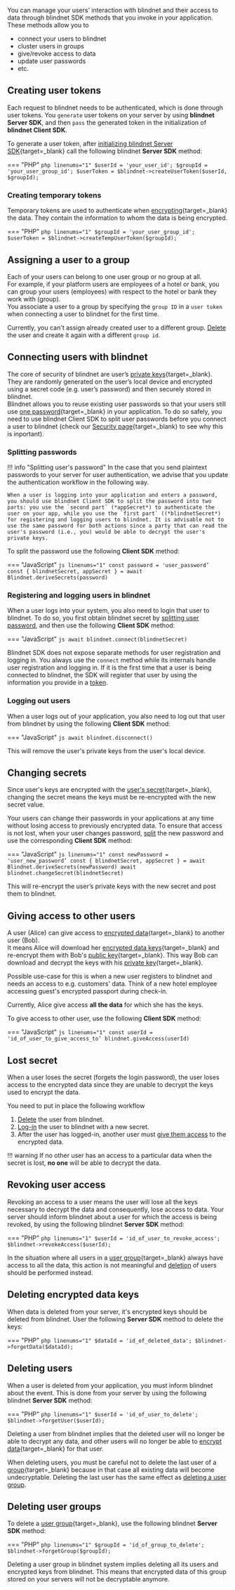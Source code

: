 You can manage your users’ interaction with blindnet and their access to data through blindnet SDK methods that you invoke in your application. These methods allow you to

- connect your users to blindnet
- cluster users in groups
- give/revoke access to data
- update user passwords
- etc.

## Creating user tokens
Each request to blindnet needs to be authenticated, which is done through user tokens. You `generate` user tokens on your server by using **blindnet Server SDK**, and then `pass` the generated token in the initialization of **blindnet Client SDK**. 

To generate a user token, after [initializing blindnet Server SDK](./installation.md#server_sdk_2){target=_blank} call the following blindnet **Server SDK** method:

=== "PHP"
    ```php linenums="1"
    $userId = 'your_user_id';
    $groupId = 'your_user_group_id';
    $userToken = $blindnet->createUserToken($userId, $groupId);
    ```

### Creating temporary tokens
Temporary tokens are used to authenticate when [encrypting](./encrypt.md){target=_blank} the data. They contain the information to whom the data is being encrypted.

=== "PHP"
    ```php linenums="1"
    $groupId = 'your_user_group_id';
    $userToken = $blindnet->createTempUserToken($groupId);
    ```

## Assigning a user to a group
Each of your users can belong to one user group or no group at all.  
For example, if your platform users are employees of a hotel or bank, you can group your users (employees) with respect to the hotel or bank they work with (group).  
You associate a user to a group by specifying the `group ID` in a `user token` when connecting a user to blindnet for the first time.

Currently, you can't assign already created user to a different group. [Delete](#deleting_users) the user and create it again with a different `group id`.

## Connecting users with blindnet
The core of security of blindnet are user’s [private keys](../how_it_works/security.md#user_private_keys){target=_blank}. They are randomly generated on the user’s local device and encrypted using a secret code (e.g. user’s password) and then securely stored in blindnet.  
Blindnet allows you to reuse existing user passwords so that your users still use [one password](../other/glossary.md){target=_blank} in your application. To do so safely, you need to use blindnet Client SDK to split user passwords before you connect a user to blindnet (check our [Security page](../how_it_works/security.md#user_passwords){target=_blank} to see why this is inportant).

### Splitting passwords
!!! info "Splitting user's password"
    In the case that you send plaintext passwords to your server for user authentication, we advise that you update the authentication workflow in the following way.

    When a user is logging into your application and enters a password, you should use blindnet Client SDK to split the password into two parts: you use the `second part` (*appSecret*) to authenticate the user on your app, while you use the `first part` ((*blindnetSecret*) for registering and logging users to blindnet. It is advisable not to use the same password for both actions since a party that can read the user's password (i.e., you) would be able to decrypt the user's private keys.

To split the password use the following **Client SDK** method:

=== "JavaScript"
    ```js linenums="1"
    const password = 'user_password’ 
    const { blindnetSecret, appSecret } = await Blindnet.deriveSecrets(password)
    ```

### Registering and logging users in blindnet
When a user logs into your system, you also need to login that user to blindnet. To do so, you first obtain blindnet secret by [splitting user password](#splitting_passwords), and then use the following **Client SDK** method:

=== "JavaScript"
    ```js
    await blindnet.connect(blindnetSecret)
    ```

Blindnet SDK does not expose separate methods for user registration and logging in. You always use the `connect` method while its internals handle user registration and logging in. If it is the first time that a user is being connected to blindnet, the SDK will register that user by using the information you provide in a [token](#creating_user_tokens).

### Logging out users
When a user logs out of your application, you also need to log out that user from blindnet by using the following **Client SDK** method:

=== "JavaScript"
    ```js
    await blindnet.disconnect()
    ```

This will remove the user's private keys from the user's local device.

## Changing secrets
Since user's keys are encrypted with the [user's secret](../other/glossary.md){target=_blank}, changing the secret means the keys must be re-encrypted with the new secret value.  

Your users can change their passwords in your applications at any time without losing access to previously encrypted data. To ensure that access is not lost, when your user changes password, [split](#splitting_passwords) the new password and use the corresponding **Client SDK** method:

=== "JavaScript"
    ```js linenums="1"
    const newPassword = 'user_new_password’
    const { blindnetSecret, appSecret } = await Blindnet.deriveSecrets(newPassword)
    await blindnet.changeSecret(blindnetSecret)
    ```

This will re-encrypt the user’s private keys with the new secret and post them to blindnet.

## Giving access to other users
A user (Alice) can give access to [encrypted data](./encrypt.md){target=_blank} to another user (Bob).  
It means Alice will download her [encrypted data keys](../other/glossary.md){target=_blank} and re-encrypt them with Bob's [public key](../other/glossary.md){target=_blank}. This way Bob can download and decrypt the keys with his [private key](../other/glossary.md){target=_blank}.

Possible use-case for this is when a new user registers to blindnet and needs an access to e.g. customers' data. Think of a new hotel employee accessing guest's encrypted passport during check-in.

Currently, Alice give access **all the data** for which she has the keys.

To give access to other user, use the following **Client SDK** method:

=== "JavaScript"
    ```js linenums="1"
    const userId = 'id_of_user_to_give_access_to’
    blindnet.giveAccess(userId)
    ```

## Lost secret
When a user loses the secret (forgets the login password), the user loses access to the encrypted data since they are unable to decrypt the keys used to encrypt the data.    

You need to put in place the following workflow  

1. [Delete](#deleting_users) the user from blindnet.
1. [Log-in](#registering_and_logging_users_in_blindnet) the user to blindnet with a new secret.
1. After the user has logged-in, another user must [give them access](#giving_access_to_other_users) to the encrypted data.

!!! warning
    If no other user has an access to a particular data when the secret is lost, **no one** will be able to decrypt the data.

## Revoking user access
Revoking an access to a user means the user will lose all the keys necessary to decrypt the data and consequently, lose access to data. Your server should inform blindnet about a user for which the access is being revoked, by using the following blindnet **Server SDK** method:

=== "PHP"
    ```php linenums="1"
    $userId = 'id_of_user_to_revoke_access';
    $blindnet->revokeAccess($userId);
    ```

In the situation where all users in a [user group](../other/glossary.md){target=_blank} always have access to all the data, this action is not meaningful and [deletion](#deleting_users) of users should be performed instead.

## Deleting encrypted data keys
When data is deleted from your server, it's encrypted keys should be deleted from blindnet. User the following **Server SDK** method to delete the keys:

=== "PHP"
    ```php linenums="1"
    $dataId = 'id_of_deleted_data';
    $blindnet->forgetData($dataId);
    ```

## Deleting users
When a user is deleted from your application, you must inform blindnet about the event. This is done from your server by using the following blindnet **Server SDK** method:

=== "PHP"
    ```php linenums="1"
    $userId = 'id_of_user_to_delete';
    $blindnet->forgetUser($userId);
    ```

Deleting a user from blindnet implies that the deleted user will no longer be able to decrypt any data, and other users will no longer be able to [encrypt data](./encrypt.md){target=_blank} for that user.

When deleting users, you must be careful not to delete the last user of a [group](../other/glossary.md){target=_blank} because in that case all existing data will become undecryptable. Deleting the last user has the same effect as [deleting a user group](#deleting_user_groups).

## Deleting user groups
To delete a [user group](../other/glossary.md){target=_blank}, use the following blindnet **Server SDK** method:

=== "PHP"
    ```php linenums="1"
    $groupId = 'id_of_group_to_delete';
    $blindnet->forgetGroup($groupId);
    ```

Deleting a user group in blindnet system implies deleting all its users and encrypted keys from blindnet. This means that encrypted data of this group stored on your servers will not be decryptable anymore.
